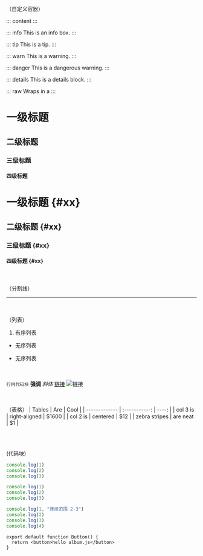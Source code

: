 
（自定义容器）

:::
content
:::

::: info
This is an info box.
:::

::: tip
This is a tip.
:::

::: warn
This is a warning.
:::

::: danger
This is a dangerous warning.
:::

::: details
This is a details block.
:::

::: raw
Wraps in a 
:::


# 一级标题
## 二级标题
### 三级标题
#### 四级标题
# 一级标题 {#xx}
## 二级标题 {#xx}
### 三级标题 {#xx}
#### 四级标题 {#xx}


<br/><br/>
（分割线）

---


<br/><br/>
（列表）
1. 有序列表
- 无序列表
+ 无序列表


<br/><br/>
`行内代码块`
**强调**
*斜体*
[链接](http://baidu.com)
![链接](https://srv.carbonads.net/static/30242/d73f1601fd4c38caa238b885f3c610c8cbee3169)


<br/><br/>
（表格）
| Tables        |      Are      |  Cool |
| ------------- | :-----------: | ----: |
| col 3 is      | right-aligned | $1600 |
| col 2 is      |   centered    |   $12 |
| zebra stripes |   are neat    |    $1 |




<br/><br/>

(代码块)

```js
console.log(1)
console.log(2)
console.log(3)
```

```js {pure, 0, 2, 4}
console.log(1)
console.log(2)
console.log(3)
```

```js {2-3}
console.log(1, "连续范围 2-3")
console.log(2)
console.log(3)
console.log(4)
```

```tsx{render}
export default function Button() {
  return <button>hello album.js</button>
}
```

